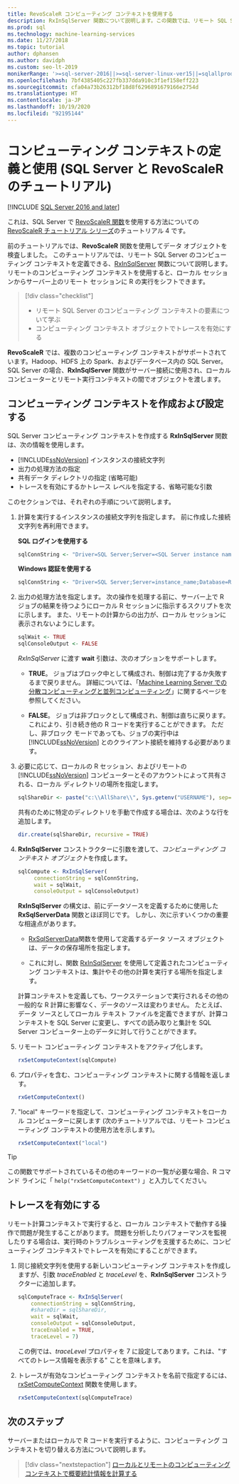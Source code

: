 ```yaml
---
title: RevoScaleR コンピューティング コンテキストを使用する
description: RxInSqlServer 関数について説明します。この関数では、リモート SQL Server のコンピューティング コンテキストを定義できます。
ms.prod: sql
ms.technology: machine-learning-services
ms.date: 11/27/2018
ms.topic: tutorial
author: dphansen
ms.author: davidph
ms.custom: seo-lt-2019
monikerRange: '>=sql-server-2016||>=sql-server-linux-ver15||=sqlallproducts-allversions'
ms.openlocfilehash: 7bf4385405c227fb337dda910c3f1ef158eff223
ms.sourcegitcommit: cfa04a73b26312bf18d8f6296891679166e2754d
ms.translationtype: HT
ms.contentlocale: ja-JP
ms.lasthandoff: 10/19/2020
ms.locfileid: "92195144"
---
```

# <a name="define-and-use-compute-contexts-sql-server-and-revoscaler-tutorial"></a>コンピューティング コンテキストの定義と使用 (SQL Server と RevoScaleR のチュートリアル)
[!INCLUDE [SQL Server 2016 and later](../../includes/applies-to-version/sqlserver2016.md)]

これは、SQL Server で [RevoScaleR 関数](/machine-learning-server/r-reference/revoscaler/revoscaler)を使用する方法についての [RevoScaleR チュートリアル シリーズ](deepdive-data-science-deep-dive-using-the-revoscaler-packages.md)のチュートリアル 4 です。

前のチュートリアルでは、**RevoScaleR** 関数を使用してデータ オブジェクトを検査しました。 このチュートリアルでは、リモート SQL Server のコンピューティング コンテキストを定義できる、[RxInSqlServer](/machine-learning-server/r-reference/revoscaler/rxinsqlserver) 関数について説明します。 リモートのコンピューティング コンテキストを使用すると、ローカル セッションからサーバー上のリモート セッションに R の実行をシフトできます。 

> [!div class="checklist"]
> * リモート SQL Server のコンピューティング コンテキストの要素について学ぶ
> * コンピューティング コンテキスト オブジェクトでトレースを有効にする

**RevoScaleR** では、複数のコンピューティング コンテキストがサポートされています。Hadoop、HDFS 上の Spark、およびデータベース内の SQL Server。 SQL Server の場合、**RxInSqlServer** 関数がサーバー接続に使用され、ローカル コンピューターとリモート実行コンテキストの間でオブジェクトを渡します。

## <a name="create-and-set-a-compute-context"></a>コンピューティング コンテキストを作成および設定する

SQL Server コンピューティング コンテキストを作成する **RxInSqlServer** 関数は、次の情報を使用します。

+ [!INCLUDE[ssNoVersion](../../includes/ssnoversion-md.md)] インスタンスの接続文字列
+ 出力の処理方法の指定
+ 共有データ ディレクトリの指定 (省略可能)
+ トレースを有効にするかトレース レベルを指定する、省略可能な引数

このセクションでは、それぞれの手順について説明します。

1. 計算を実行するインスタンスの接続文字列を指定します。 前に作成した接続文字列を再利用できます。

    **SQL ログインを使用する**

    ```R
    sqlConnString <- "Driver=SQL Server;Server=<SQL Server instance name>; Database=<database name>;Uid=<SQL user nme>;Pwd=<password>"
      ```

    **Windows 認証を使用する**

    ```R
    sqlConnString <- "Driver=SQL Server;Server=instance_name;Database=RevoDeepDive;Trusted_Connection=True"
    ```
    
2. 出力の処理方法を指定します。 次の操作を処理する前に、サーバー上で R ジョブの結果を待つようにローカル R セッションに指示するスクリプトを次に示します。 また、リモートの計算からの出力が、ローカル セッションに表示されないようにします。
  
    ```R
    sqlWait <- TRUE
    sqlConsoleOutput <- FALSE
    ```
  
    *RxInSqlServer* に渡す **wait** 引数は、次のオプションをサポートします。
  
    -   **TRUE**。 ジョブはブロック中として構成され、制御は完了するか失敗するまで戻りません。  詳細については、「[Machine Learning Server での分散コンピューティングと並列コンピューティング](/machine-learning-server/r/how-to-revoscaler-distributed-computing)」に関するページを参照してください。
  
    -   **FALSE**。 ジョブは非ブロックとして構成され、制御は直ちに戻ります。これにより、引き続き他の R コードを実行することができます。 ただし、非ブロック モードであっても、ジョブの実行中は [!INCLUDE[ssNoVersion](../../includes/ssnoversion-md.md)] とのクライアント接続を維持する必要があります。

3. 必要に応じて、ローカルの R セッション、およびリモートの [!INCLUDE[ssNoVersion](../../includes/ssnoversion-md.md)] コンピューターとそのアカウントによって共有される、ローカル ディレクトリの場所を指定します。

    ```R
    sqlShareDir <- paste("c:\\AllShare\\", Sys.getenv("USERNAME"), sep="")
    ```
    
   共有のために特定のディレクトリを手動で作成する場合は、次のような行を追加します。

    ```R
    dir.create(sqlShareDir, recursive = TRUE)
    ```

4. **RxInSqlServer** コンストラクターに引数を渡して、*コンピューティング コンテキスト オブジェクト*を作成します。

    ```R
    sqlCompute <- RxInSqlServer(  
         connectionString = sqlConnString,
         wait = sqlWait,
         consoleOutput = sqlConsoleOutput)
    ```
    
    **RxInSqlServer** の構文は、前にデータソースを定義するために使用した **RxSqlServerData** 関数とほぼ同じです。 しかし、次に示すいくつかの重要な相違点があります。
      
    - [RxSqlServerData](/machine-learning-server/r-reference/revoscaler/rxsqlserverdata)関数を使用して定義するデータ ソース オブジェクトは、データの保存場所を指定します。
    
    - これに対し、関数 [RxInSqlServer](/machine-learning-server/r-reference/revoscaler/rxinsqlserver) を使用して定義されたコンピューティング コンテキストは、集計やその他の計算を実行する場所を指定します。
    
    計算コンテキストを定義しても、ワークステーションで実行されるその他の一般的な R 計算に影響なく、データのソースは変わりません。 たとえば、データ ソースとしてローカル テキスト ファイルを定義できますが、計算コンテキストを SQL Server に変更し、すべての読み取りと集計を SQL Server コンピューター上のデータに対して行うことができます。

5. リモート コンピューティング コンテキストをアクティブ化します。

    ```R
    rxSetComputeContext(sqlCompute)
    ```

6. プロパティを含む、コンピューティング コンテキストに関する情報を返します。

    ```R
    rxGetComputeContext()
    ```

7. "local" キーワードを指定して、コンピューティング コンテキストをローカル コンピューターに戻します (次のチュートリアルでは、リモート コンピューティング コンテキストの使用方法を示します)。

    ```R
    rxSetComputeContext("local")
    ```

> [!Tip]
> この関数でサポートされているその他のキーワードの一覧が必要な場合、R コマンド ラインに「 `help("rxSetComputeContext")` 」と入力してください。

## <a name="enable-tracing"></a>トレースを有効にする

リモート計算コンテキストで実行すると、ローカル コンテキストで動作する操作で問題が発生することがあります。 問題を分析したりパフォーマンスを監視したりする場合は、実行時のトラブルシューティングを支援するために、コンピューティング コンテキストでトレースを有効にすることができます。

1. 同じ接続文字列を使用する新しいコンピューティング コンテキストを作成しますが、引数 *traceEnabled* と *traceLevel* を、**RxInSqlServer** コンストラクターに追加します。

    ```R
    sqlComputeTrace <- RxInSqlServer(
        connectionString = sqlConnString,
        #shareDir = sqlShareDir,
        wait = sqlWait,
        consoleOutput = sqlConsoleOutput,
        traceEnabled = TRUE,
        traceLevel = 7)
    ```
  
   この例では、*traceLevel* プロパティを 7 に設定してあります。これは、"すべてのトレース情報を表示する" ことを意味します。

2. トレースが有効なコンピューティング コンテキストを名前で指定するには、[rxSetComputeContext](/machine-learning-server/r-reference/revoscaler/rxsetcomputecontext) 関数を使用します。

    ```R
    rxSetComputeContext(sqlComputeTrace)
    ```

## <a name="next-steps"></a>次のステップ

サーバーまたはローカルで R コードを実行するように、コンピューティング コンテキストを切り替える方法について説明します。

> [!div class="nextstepaction"]
> [ローカルとリモートのコンピューティング コンテキストで概要統計情報を計算する](../../machine-learning/tutorials/deepdive-create-and-run-r-scripts.md)